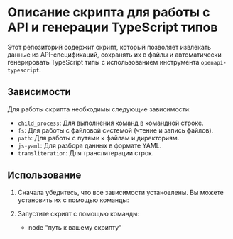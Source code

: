 # Описание скрипта для работы с API и генерации TypeScript типов

Этот репозиторий содержит скрипт, который позволяет извлекать данные из API-спецификаций, сохранять их в файлы и автоматически генерировать TypeScript типы с использованием инструмента `openapi-typescript`.

## Зависимости

Для работы скрипта необходимы следующие зависимости:

- `child_process`: Для выполнения команд в командной строке.
- `fs`: Для работы с файловой системой (чтение и запись файлов).
- `path`: Для работы с путями к файлам и директориям.
- `js-yaml`: Для разбора данных в формате YAML.
- `transliteration`: Для транслитерации строк.

## Использование

1. Сначала убедитесь, что все зависимости установлены. Вы можете установить их с помощью команды:


2. Запустите скрипт с помощью команды:
    - node "путь к вашему скрипту"
